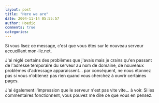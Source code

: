 ```yaml
---
layout: post
title: "Here we are"
date: 2004-11-14 05:55:57
author: Hoedic
comments: true
categories: 
---
```



Si vous lisez ce message, c'est que vous êtes sur le nouveau serveur accueillant mon-ile.net.

J'ai réglé certains des problèmes que j'avais mais je crains qu'en passant de l'adresse temporaire du serveur au nom de domaine, de nouveaux problèmes d'adressage apparaissent... par conséquent, ne nous étonnez pas si vous n'obtenez pas rien quand vous cherchez à ouvrir certaines pages.

J'ai également l'impression que le serveur n'est pas vite vite... à voir. Si les commentaires fonctionnent, vous pouvez me dire ce que vous en pensez.